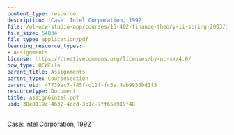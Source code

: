 ```yaml
---
content_type: resource
description: 'Case: Intel Corporation, 1992'
file: /ol-ocw-studio-app/courses/15-402-finance-theory-ii-spring-2003/38e8119c46324ccd3b1c7ff65a919f48_assign6intel.pdf
file_size: 64834
file_type: application/pdf
learning_resource_types:
- Assignments
license: https://creativecommons.org/licenses/by-nc-sa/4.0/
ocw_type: OCWFile
parent_title: Assignments
parent_type: CourseSection
parent_uid: 47739ec7-f45f-d12f-fc5e-4ab9950bd1f5
resourcetype: Document
title: assign6intel.pdf
uid: 38e8119c-4632-4ccd-3b1c-7ff65a919f48
---
```

Case: Intel Corporation, 1992